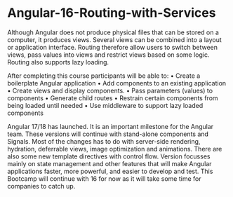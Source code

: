 # Angular-16-Routing-with-Services
Although Angular does not produce physical files that can be stored on a computer, it produces views. Several views can be combined into a layout or application interface. Routing therefore allow users to switch between views, pass values into views and restrict views based on some logic. Routing also supports lazy loading.


After completing this course participants will be able to:
•	Create a boilerplate Angular application
•	Add components to an existing application
•	Create views and display components.
•	Pass parameters (values) to components
•	Generate child routes
•	Restrain certain components from being loaded until needed
•	Use middleware to support lazy loaded components

Angular 17/18 has launched. It is an important milestone for the Angular team. These versions will continue with stand-alone components and Signals. Most of the changes has to do with server-side rendering, hydration, deferrable views, image optimization and animations. There are also some new template directives with control flow. Version focusses mainly on state management and other features that will make Angular applications faster, more powerful, and easier to develop and test. This Bootcamp will continue with 16 for now as it will take some time for companies to catch up.
